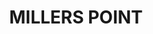 ---
lastmod: '2025-04-06T06:05:20+00:00'
latitude: -33.859953
layout: suburb
longitude: 151.256649
postcode: '2000'
state: NSW
title: MILLERS POINT
url: /nsw/millers-point/
---